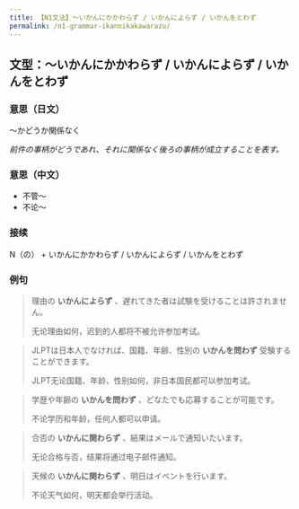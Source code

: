```yaml
---
title: 【N1文法】〜いかんにかかわらず / いかんによらず / いかんをとわず
permalink: /n1-grammar-ikannikakawarazu/
---
```


## 文型：〜いかんにかかわらず / いかんによらず / いかんをとわず

### 意思（日文）

〜かどうか関係なく

*前件の事柄がどうであれ、それに関係なく後ろの事柄が成立することを表す。*

### 意思（中文）

- 不管〜
- 不论〜

### 接续

N（の） + いかんにかかわらず / いかんによらず / いかんをとわず

### 例句

> 理由の **いかんによらず** 、遅れてきた者は試験を受けることは許されません。
>
> 无论理由如何，迟到的人都将不被允许参加考试。

> JLPTは日本人でなければ、国籍、年齢、性別の **いかんを問わず** 受験することができます。
>
> JLPT无论国籍、年龄、性别如何，非日本国民都可以参加考试。

> 学歴や年齢の **いかんを問わず** 、どなたでも応募することが可能です。
>
> 不论学历和年龄，任何人都可以申请。

> 合否の **いかんに関わらず** 、結果はメールで通知いたいます。
>
> 无论合格与否，结果将通过电子邮件通知。

> 天候の **いかんに関わらず** 、明日はイベントを行います。
>
> 不论天气如何，明天都会举行活动。

